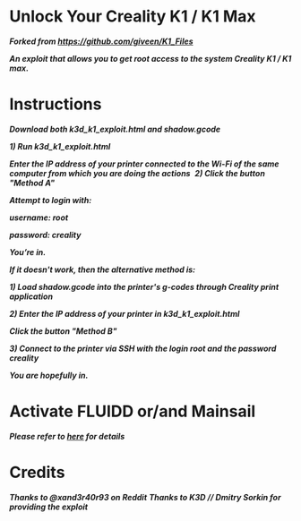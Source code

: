 # Unlock Your Creality K1 / K1 Max

***Forked from https://github.com/giveen/K1_Files***

***An exploit that allows you to get root access to the system Creality K1 / K1 max.***

# Instructions

***⁠Download both k3d_k1_exploit.html and shadow.gcode***

***1) ⁠Run k3d_k1_exploit.html***

***⁠Enter the IP address of your printer connected to the Wi-Fi of the same computer from which you are doing the actions***
⁠
***2) Click the button "Method A"***

***⁠Attempt to login with:***

***username: root***

***password: creality***

⁠***You’re in.***

***If it doesn't work, then the alternative method is:***

***⁠1) Load shadow.gcode into the printer's g-codes through Creality print application***

⁠***2) Enter the IP address of your printer in k3d_k1_exploit.html***

***⁠Click the button "Method B"***

⁠***3) Connect to the printer via SSH with the login root and the password creality***

⁠***You are hopefully in.***

# Activate FLUIDD or/and Mainsail

***Please refer to [here](https://github.com/So6Rallye/K1_Files/blob/main/exploit/Enable_FLUIDD%20and%20MAINSAIL) for details***

# Credits

***Thanks to @xand3r40r93 on Reddit***
***Thanks to K3D // Dmitry Sorkin for providing the exploit***
